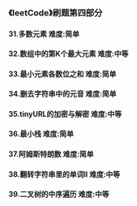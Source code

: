 ### 《leetCode》刷题第四部分
#### 31.多数元素        难度:简单
#### 32.数组中的第K个最大元素     难度:中等
#### 33.最小元素各数位之和       难度:简单
#### 34.删去字符串中的元音       难度:简单
#### 35.tinyURL的加密与解密       难度:中等
#### 36.最小栈     难度:简单
#### 37.阿姆斯特朗数      难度:简单
#### 38.翻转字符串里的单词ll     难度:中等
#### 39.二叉树的中序遍历        难度:中等